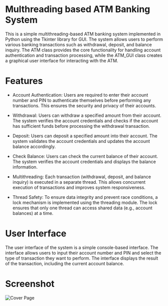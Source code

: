 # Multhreading based ATM Banking System

This is a simple multithreading-based ATM banking system implemented in Python using the Tkinter library for GUI. The system allows users to perform various banking transactions such as withdrawal, deposit, and balance inquiry. The ATM class provides the core functionality for handling account authentication and transaction processing, while the ATM_GUI class creates a graphical user interface for interacting with the ATM.


# Features
* Account Authentication: Users are required to enter their account number and PIN to authenticate themselves before performing any transactions. This ensures the security and privacy of their accounts.

* Withdrawal: Users can withdraw a specified amount from their account. The system verifies the account credentials and checks if the account has sufficient funds before processing the withdrawal transaction.

* Deposit: Users can deposit a specified amount into their account. The system validates the account credentials and updates the account balance accordingly.

* Check Balance: Users can check the current balance of their account. The system verifies the account credentials and displays the balance information.

* Multithreading: Each transaction (withdrawal, deposit, and balance inquiry) is executed in a separate thread. This allows concurrent execution of transactions and improves system responsiveness.

* Thread Safety: To ensure data integrity and prevent race conditions, a lock mechanism is implemented using the threading module. The lock ensures that only one thread can access shared data (e.g., account balances) at a time.

# User Interface
The user interface of the system is a simple console-based interface. The interface allows users to
input their account number and PIN and select the type of transaction they want to perform. The
interface displays the result of the transaction, including the current account balance.

# Screenshot

![Cover Page](https://github.com/007-Shivam/Multhreading_based_ATM_Banking_System/assets/101915190/e95d4569-07f7-41f1-9d27-f85f1faa6fac)
